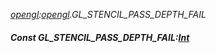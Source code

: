 _[opengl](../../modules/opengl/opengl-module.md):[opengl](../../modules/opengl/opengl-module.md).GL\_STENCIL\_PASS\_DEPTH\_FAIL_
##### Const GL\_STENCIL\_PASS\_DEPTH\_FAIL:[Int](../../modules/wonkey/wonkey-types-int.md)

